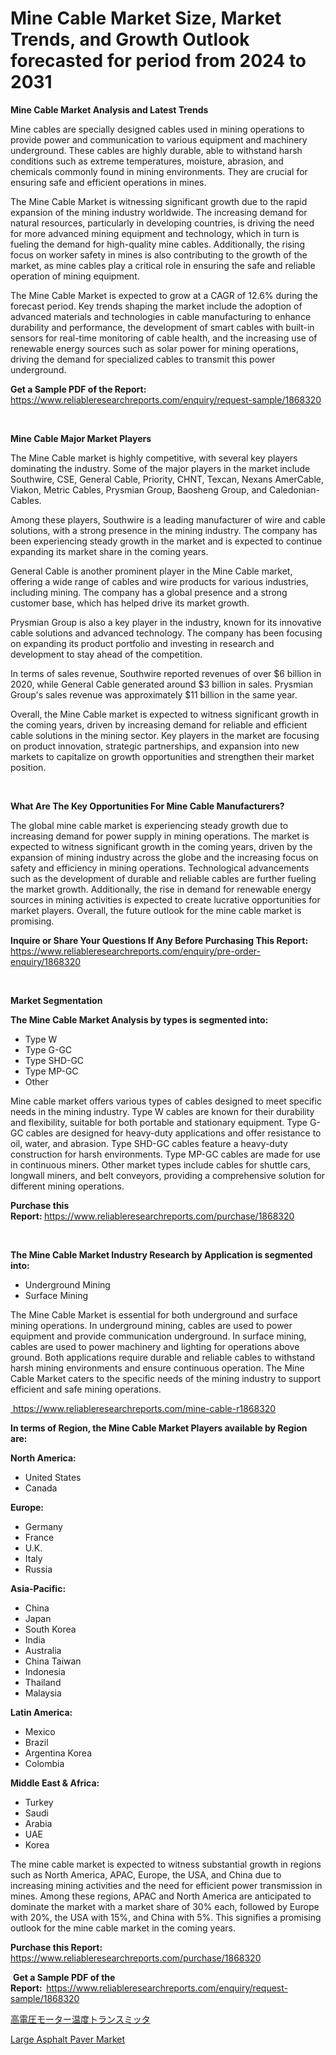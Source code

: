 <p><h1>Mine Cable Market Size, Market Trends, and Growth Outlook forecasted for period from 2024 to 2031</h1></p><p><strong>Mine Cable Market Analysis and Latest Trends</strong></p>
<p><p>Mine cables are specially designed cables used in mining operations to provide power and communication to various equipment and machinery underground. These cables are highly durable, able to withstand harsh conditions such as extreme temperatures, moisture, abrasion, and chemicals commonly found in mining environments. They are crucial for ensuring safe and efficient operations in mines.</p><p>The Mine Cable Market is witnessing significant growth due to the rapid expansion of the mining industry worldwide. The increasing demand for natural resources, particularly in developing countries, is driving the need for more advanced mining equipment and technology, which in turn is fueling the demand for high-quality mine cables. Additionally, the rising focus on worker safety in mines is also contributing to the growth of the market, as mine cables play a critical role in ensuring the safe and reliable operation of mining equipment.</p><p>The Mine Cable Market is expected to grow at a CAGR of 12.6% during the forecast period. Key trends shaping the market include the adoption of advanced materials and technologies in cable manufacturing to enhance durability and performance, the development of smart cables with built-in sensors for real-time monitoring of cable health, and the increasing use of renewable energy sources such as solar power for mining operations, driving the demand for specialized cables to transmit this power underground.</p></p>
<p><strong>Get a Sample PDF of the Report:&nbsp;</strong> <a href="https://www.reliableresearchreports.com/enquiry/request-sample/1868320">https://www.reliableresearchreports.com/enquiry/request-sample/1868320</a></p>
<p>&nbsp;</p>
<p><strong>Mine Cable Major Market Players</strong></p>
<p><p>The Mine Cable market is highly competitive, with several key players dominating the industry. Some of the major players in the market include Southwire, CSE, General Cable, Priority, CHNT, Texcan, Nexans AmerCable, Viakon, Metric Cables, Prysmian Group, Baosheng Group, and Caledonian-Cables.</p><p>Among these players, Southwire is a leading manufacturer of wire and cable solutions, with a strong presence in the mining industry. The company has been experiencing steady growth in the market and is expected to continue expanding its market share in the coming years.</p><p>General Cable is another prominent player in the Mine Cable market, offering a wide range of cables and wire products for various industries, including mining. The company has a global presence and a strong customer base, which has helped drive its market growth.</p><p>Prysmian Group is also a key player in the industry, known for its innovative cable solutions and advanced technology. The company has been focusing on expanding its product portfolio and investing in research and development to stay ahead of the competition.</p><p>In terms of sales revenue, Southwire reported revenues of over $6 billion in 2020, while General Cable generated around $3 billion in sales. Prysmian Group's sales revenue was approximately $11 billion in the same year.</p><p>Overall, the Mine Cable market is expected to witness significant growth in the coming years, driven by increasing demand for reliable and efficient cable solutions in the mining sector. Key players in the market are focusing on product innovation, strategic partnerships, and expansion into new markets to capitalize on growth opportunities and strengthen their market position.</p></p>
<p>&nbsp;</p>
<p><strong>What Are The Key Opportunities For Mine Cable Manufacturers?</strong></p>
<p><p>The global mine cable market is experiencing steady growth due to increasing demand for power supply in mining operations. The market is expected to witness significant growth in the coming years, driven by the expansion of mining industry across the globe and the increasing focus on safety and efficiency in mining operations. Technological advancements such as the development of durable and reliable cables are further fueling the market growth. Additionally, the rise in demand for renewable energy sources in mining activities is expected to create lucrative opportunities for market players. Overall, the future outlook for the mine cable market is promising.</p></p>
<p><strong>Inquire or Share Your Questions If Any Before Purchasing This Report:</strong> <a href="https://www.reliableresearchreports.com/enquiry/pre-order-enquiry/1868320">https://www.reliableresearchreports.com/enquiry/pre-order-enquiry/1868320</a></p>
<p>&nbsp;</p>
<p><strong>Market Segmentation</strong></p>
<p><strong>The Mine Cable Market Analysis by types is segmented into:</strong></p>
<p><ul><li>Type W</li><li>Type G-GC</li><li>Type SHD-GC</li><li>Type MP-GC</li><li>Other</li></ul></p>
<p><p>Mine cable market offers various types of cables designed to meet specific needs in the mining industry. Type W cables are known for their durability and flexibility, suitable for both portable and stationary equipment. Type G-GC cables are designed for heavy-duty applications and offer resistance to oil, water, and abrasion. Type SHD-GC cables feature a heavy-duty construction for harsh environments. Type MP-GC cables are made for use in continuous miners. Other market types include cables for shuttle cars, longwall miners, and belt conveyors, providing a comprehensive solution for different mining operations.</p></p>
<p><strong>Purchase this Report:&nbsp;</strong><a href="https://www.reliableresearchreports.com/purchase/1868320">https://www.reliableresearchreports.com/purchase/1868320</a></p>
<p>&nbsp;</p>
<p><strong>The Mine Cable Market Industry Research by Application is segmented into:</strong></p>
<p><ul><li>Underground Mining</li><li>Surface Mining</li></ul></p>
<p><p>The Mine Cable Market is essential for both underground and surface mining operations. In underground mining, cables are used to power equipment and provide communication underground. In surface mining, cables are used to power machinery and lighting for operations above ground. Both applications require durable and reliable cables to withstand harsh mining environments and ensure continuous operation. The Mine Cable Market caters to the specific needs of the mining industry to support efficient and safe mining operations.</p></p>
<p><a href="https://www.reliableresearchreports.com/mine-cable-r1868320">&nbsp;https://www.reliableresearchreports.com/mine-cable-r1868320</a></p>
<p><strong>In terms of Region, the Mine Cable Market Players available by Region are:</strong></p>
<p>
    <p> <strong> North America: </strong>
        <ul>
            <li>United States</li>
            <li>Canada</li>
        </ul>
        </p> 
    <p> <strong> Europe: </strong>
        <ul>
            <li>Germany</li>
            <li>France</li>
            <li>U.K.</li>
            <li>Italy</li>
            <li>Russia</li>
        </ul>
        </p> 
    <p> <strong> Asia-Pacific: </strong>
        <ul>
            <li>China</li>
            <li>Japan</li>
            <li>South Korea</li>
            <li>India</li>
            <li>Australia</li>
            <li>China Taiwan</li>
            <li>Indonesia</li>
            <li>Thailand</li>
            <li>Malaysia</li>
        </ul>
        </p> 
    <p> <strong> Latin America: </strong>
        <ul>
            <li>Mexico</li>
            <li>Brazil</li>
            <li>Argentina Korea</li>
            <li>Colombia</li>
        </ul>
        </p> 
    <p> <strong> Middle East & Africa: </strong>
        <ul>
            <li>Turkey</li>
            <li>Saudi</li>
            <li>Arabia</li>
            <li>UAE</li>
            <li>Korea</li>
        </ul>
    </p>
    </p>
<p><p>The mine cable market is expected to witness substantial growth in regions such as North America, APAC, Europe, the USA, and China due to increasing mining activities and the need for efficient power transmission in mines. Among these regions, APAC and North America are anticipated to dominate the market with a market share of 30% each, followed by Europe with 20%, the USA with 15%, and China with 5%. This signifies a promising outlook for the mine cable market in the coming years.</p></p>
<p><strong>Purchase this Report: </strong><a href="https://www.reliableresearchreports.com/purchase/1868320">https://www.reliableresearchreports.com/purchase/1868320</a></p>
<p>&nbsp;<strong>Get a Sample PDF of the Report:&nbsp;&nbsp;</strong><a href="https://www.reliableresearchreports.com/enquiry/request-sample/1868320">https://www.reliableresearchreports.com/enquiry/request-sample/1868320</a></p>
<p><strong></strong></p>
<p><p><a href="https://github.com/zjkmgcs938405/Market-Research-Report-List-2/blob/main/4064141149426.md">高電圧モーター温度トランスミッタ</a></p><p><a href="https://view.publitas.com/reportprime-1/large-asphalt-paver-market-emerging-trends-and-future-prospects-for-period-from-2024-to-2031/">Large Asphalt Paver Market</a></p></p>